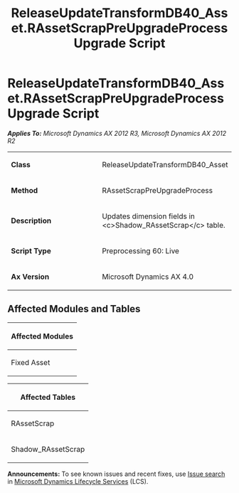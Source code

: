 ﻿---
title: ReleaseUpdateTransformDB40_Asset.RAssetScrapPreUpgradeProcess Upgrade Script
TOCTitle: ReleaseUpdateTransformDB40_Asset.RAssetScrapPreUpgradeProcess Upgrade Script
ms:assetid: 47d0522a-84ab-f737-a4a3-9eec786fdc34
ms:mtpsurl: https://msdn.microsoft.com/en-us/library/JJ718985(v=AX.60)
ms:contentKeyID: 49708013
ms.date: 05/18/2015
mtps_version: v=AX.60
---

# ReleaseUpdateTransformDB40\_Asset.RAssetScrapPreUpgradeProcess Upgrade Script 


_**Applies To:** Microsoft Dynamics AX 2012 R3, Microsoft Dynamics AX 2012 R2_

<table>
<colgroup>
<col style="width: 50%" />
<col style="width: 50%" />
</colgroup>
<tbody>
<tr class="odd">
<td><p><strong>Class</strong></p></td>
<td><p>ReleaseUpdateTransformDB40_Asset</p></td>
</tr>
<tr class="even">
<td><p><strong>Method</strong></p></td>
<td><p>RAssetScrapPreUpgradeProcess</p></td>
</tr>
<tr class="odd">
<td><p><strong>Description</strong></p></td>
<td><p>Updates dimension fields in &lt;c&gt;Shadow_RAssetScrap&lt;/c&gt; table.</p></td>
</tr>
<tr class="even">
<td><p><strong>Script Type</strong></p></td>
<td><p>Preprocessing 60: Live</p></td>
</tr>
<tr class="odd">
<td><p><strong>Ax Version</strong></p></td>
<td><p>Microsoft Dynamics AX 4.0</p></td>
</tr>
</tbody>
</table>


## Affected Modules and Tables

<table>
<colgroup>
<col style="width: 100%" />
</colgroup>
<thead>
<tr class="header">
<th><p>Affected Modules</p></th>
</tr>
</thead>
<tbody>
<tr class="odd">
<td><p>Fixed Asset</p></td>
</tr>
</tbody>
</table>


<table>
<colgroup>
<col style="width: 100%" />
</colgroup>
<thead>
<tr class="header">
<th><p>Affected Tables</p></th>
</tr>
</thead>
<tbody>
<tr class="odd">
<td><p>RAssetScrap</p></td>
</tr>
<tr class="even">
<td><p>Shadow_RAssetScrap</p></td>
</tr>
</tbody>
</table>

  
**Announcements:** To see known issues and recent fixes, use [Issue search](http://go.microsoft.com/fwlink/?linkid=389258) in [Microsoft Dynamics Lifecycle Services](http://go.microsoft.com/fwlink/?linkid=306505) (LCS).

